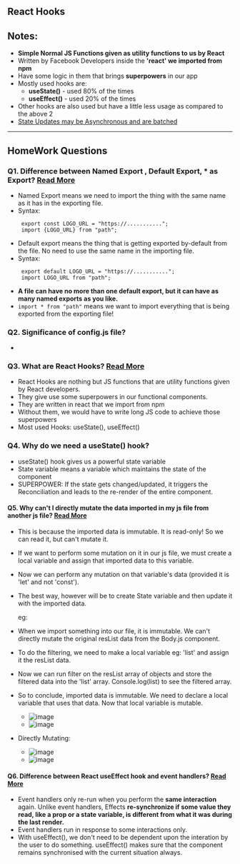 ## React Hooks

## Notes:
- **Simple Normal JS Functions given as utility functions to us by React**
- Written by Facebook Developers inside the **'react' we imported from npm**
- Have some logic in them that brings **superpowers** in our app
- Mostly used hooks are: 
   - **useState()** - used 80% of the times
   - **useEffect()** - used 20% of the times
- Other hooks are also used but have a little less usage as compared to the above 2
- [State Updates may be Asynchronous and are batched](https://legacy.reactjs.org/docs/state-and-lifecycle.html#state-updates-may-be-asynchronous)
-----------------------------------------------------------------------------------
## HomeWork Questions

### Q1. Difference between Named Export , Default Export, * as Export? [Read More](https://react.dev/learn/importing-and-exporting-components)
   - Named Export means we need to import the thing with the same name as it has in the exporting file.
   - Syntax: 
       ```
        export const LOGO_URL = "https://...........";
        import {LOGO_URL} from "path";
       ```
   - Default export means the thing that is getting exported by-default from the file. No need to use the same name in the importing file.
   - Syntax: 
       ```
        export default LOGO_URL = "https://...........";
        import LOGO_URL from "path";
       ```
   - **A file can have no more than one default export, but it can have as many named exports as you like.**
   - `import * from "path"` means we want to import everything that is being exported from the exporting file!
     
### Q2. Significance of config.js file?
   - 
### Q3. What are React Hooks? [Read More](https://legacy.reactjs.org/docs/hooks-overview.html)
   - React Hooks are nothing but JS functions that are utility functions given by React developers.
   - They give use some superpowers in our functional components.
   - They are written in react that we import from npm
   - Without them, we would have to write long JS code to achieve those superpowers
   - Most used Hooks: useState(), useEffect()
     
### Q4. Why do we need a useState() hook? 
   - useState() hook gives us a powerful state variable
   - State variable means a variable which maintains the state of the component
   - SUPERPOWER: If the state gets changed/updated, it triggers the Reconciliation and leads to the re-render of the entire component.

#### Q5. Why can't I directly mutate the data imported in my js file from another js file? [Read More](https://stackoverflow.com/questions/65845168/mutating-an-array-present-in-one-js-file-from-another-js-file-in-react-native)
   - This is because the imported data is immutable. It is read-only! So we can read it, but can't mutate it.
   - If we want to perform some mutation on it in our js file, we must create a local variable and assign that imported data to this variable.
   - Now we can perform any mutation on that variable's data (provided it is 'let' and not 'const').
   - The best way, however will be to create State variable and then update it with the imported data.

     eg:
   - When we import something into our file, it is immutable. We can't directly mutate the original resList data from the Body.js component. 
   - To do the filtering, we need to make a local variable eg: 'list' and assign it the resList data.
   - Now we can run filter on the resList array of objects and store the filtered data into the 'list' array. Console.log(list) to see the filtered array.
   - So to conclude, imported data is immutable. We need to declare a local variable that uses that data. Now that local variable is mutable.
      - ![image](https://github.com/Harshita-Kohli/Namaste-React/assets/54809528/b10cc2a6-94f4-455e-b2c1-4793123c6467)
      - ![image](https://github.com/Harshita-Kohli/Namaste-React/assets/54809528/5685073b-dc09-4a90-ae97-b62ff1d98cb6)
   - Directly Mutating:
      - ![image](https://github.com/Harshita-Kohli/Namaste-React/assets/54809528/9f6dd4ff-bed9-44ac-9585-280e6c7be8bb)
      - ![image](https://github.com/Harshita-Kohli/Namaste-React/assets/54809528/956794e9-08a9-4da1-8cca-1e1187b71e15)

#### Q6. Difference between React useEffect hook and event handlers? [Read More](https://react.dev/learn/separating-events-from-effects)
   - Event handlers only re-run when you perform the **same interaction** again. Unlike event handlers, Effects **re-synchronize if some value they read, like a prop or a state variable, is different from what it was during the last render.**
   - Event handlers run in response to some interactions only.
   - With useEffect(), we don't need to be dependent upon the interation by the user to do something. useEffect() makes sure that the component remains synchronised with the current situation always.
